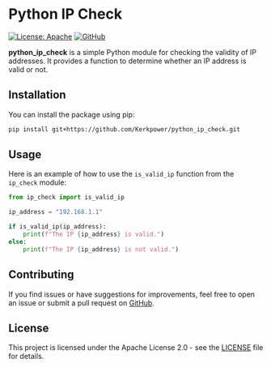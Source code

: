
# Python IP Check

[![License: Apache](https://img.shields.io/badge/License-Apache%202.0-blue.svg)](https://opensource.org/licenses/Apache-2.0)
[![GitHub](https://img.shields.io/badge/GitHub-kerkpower%2Fpython__ip__check-brightgreen)](https://github.com/kerkpower/python_ip_check)

**python_ip_check** is a simple Python module for checking the validity of IP addresses. It provides a function to determine whether an IP address is valid or not.

## Installation

You can install the package using pip:

```bash
pip install git+https://github.com/Kerkpower/python_ip_check.git
```

## Usage

Here is an example of how to use the `is_valid_ip` function from the `ip_check` module:

```python
from ip_check import is_valid_ip

ip_address = "192.168.1.1"

if is_valid_ip(ip_address):
    print(f"The IP {ip_address} is valid.")
else:
    print(f"The IP {ip_address} is not valid.")
```

## Contributing

If you find issues or have suggestions for improvements, feel free to open an issue or submit a pull request on [GitHub](https://github.com/kerkpower/python_ip_check).

## License

This project is licensed under the Apache License 2.0 - see the [LICENSE](LICENSE) file for details.
